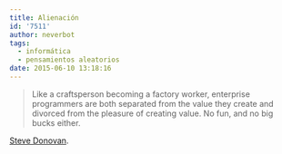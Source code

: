 ```yaml
---
title: Alienación
id: '7511'
author: neverbot
tags:
  - informática
  - pensamientos aleatorios
date: 2015-06-10 13:18:16
---
```


> Like a craftsperson becoming a factory worker, enterprise programmers are both separated from the value they create and divorced from the pleasure of creating value. No fun, and no big bucks either.

[Steve Donovan](http://steved-imaginaryreal.blogspot.com.es/2015/06/the-flub-paradox.html).